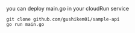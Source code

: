 you can deploy main.go in your cloudRun service

```
git clone github.com/gushikem01/sample-api
go run main.go
```

